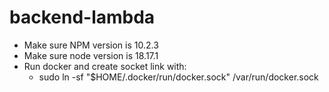# backend-lambda

- Make sure NPM version is 10.2.3
- Make sure node version is 18.17.1
- Run docker and create socket link with:
  - sudo ln -sf "$HOME/.docker/run/docker.sock" /var/run/docker.sock

